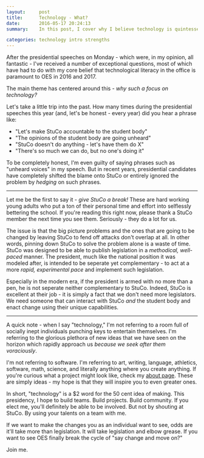 ```yaml
---
layout:     post
title:      Technology - What?
date:       2016-05-17 20:24:13
summary:    In this post, I cover why I believe technology is quintessential to a successful presidency of 2016/2017.

categories: technology intro strengths
---
```


After the presidential speeches on Monday - which were, in my opinion, all fantastic - I've received a number of exceptional questions, most of which have had to do with my core belief that technological literacy in the office is paramount to OES in 2016 and 2017. 

The main theme has centered around this - *why such a focus on technology?*

Let's take a little trip into the past. How many times during the presidential speeches this year (and, let's be honest - every year) did you hear a phrase like:

* "Let's make StuCo accountable to the student body" 
* "The opinions of the student body are going unheard"
* "StuCo doesn't do anything - let's have them do X"
* "There's so much we can do, but no one's doing it"

To be completely honest, I'm even guilty of saying phrases such as "unheard voices" in my speech. But in recent years, presidential candidates have completely shifted the blame onto StuCo or entirely ignored the problem by *hedging* on such phrases.

---

Let me be the first to say it - *give StuCo a break!* These are hard working young adults who put a ton of their personal time and effort into selflessly bettering the school. If you're reading this right now, please thank a StuCo member the next time you see them. Seriously - they do a lot for us.

The issue is that the big picture problems and the ones that are going to be changed by leaving StuCo to fend off attacks don't overlap at all. In other words, pinning down StuCo to solve the problem alone is a waste of time. StuCo was designed to be able to publish legislation in a *methodical, well-paced* manner. The president, much like the national position it was modeled after, is intended to be seperate yet complementary - to act at a more *rapid, experimental pace* and implement such legislation. 

Especially in the modern era, if the president is armed with no more than a pen, he is not seperate neither complementary to StuCo. Indeed, StuCo is excellent at their job - it is simply a fact that we don't need more legislators. We need someone that can interact with StuCo *and* the student body and enact change using their unique capabilities.

---

A quick note - when I say "technology," I'm not referring to a room full of socially inept individuals punching keys to entertain themselves. I'm referring to the glorious plethora of new ideas that we have seen on the horizon which rapidly approach us *because we seek after them voraciously*. 

I'm not referring to software. I'm referring to art, writing, language, athletics, software, math, science, and literally anything where you create anything. If you're curious what a project might look like, check my [about page](/about/). These are simply ideas - my hope is that they will inspire you to even greater ones.

In short, "technology" is a $2 word for the 50 cent idea of making. This presidency, I hope to build teams. Build projects. Build community. If you elect me, you'll definitely be able to be involved. But not by shouting at StuCo. By using your talents on a team with me.

If we want to make the changes you as an individual want to see, odds are it'll take more than legislation. It will take legislation and elbow grease. If you want to see OES finally break the cycle of "say change and move on?" 

Join me.
